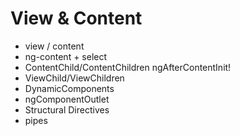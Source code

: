 # View & Content

- view / content
- ng-content + select
- ContentChild/ContentChildren  ngAfterContentInit!
- ViewChild/ViewChildren
- DynamicComponents
- ngComponentOutlet
- Structural Directives
- pipes